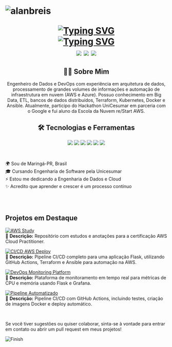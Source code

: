 <h1 align="center">
  <p align="left"> 
    <img src="https://komarev.com/ghpvc/?username=alanbreis&label=Profile%20views&color=0e75b6&style=flat" alt="alanbreis" /> 
  </p>
  <a href="https://git.io/typing-svg"><img src="https://readme-typing-svg.demolab.com?font=Fira+Code&pause=1000&color=249EF7&center=true&vCenter=true&width=435&lines=Alan+Reis" alt="Typing SVG" /></a>
  <br> 
  <a href="https://git.io/typing-svg"><img src="https://readme-typing-svg.demolab.com?font=Fira+Code&pause=1000&center=true&vCenter=truecolor=701AF7&width=435&lines=Data+Engineer+%2F+Cloud" alt="Typing SVG" /></a>
  <br>
  <img src="https://img.shields.io/badge/AWS%20Cloud%20Practitioner-232F3E?style=for-the-badge&logo=amazonaws&logoColor=white">
  <img src="https://img.shields.io/badge/Azure%20Fundamentals-0078D4?style=for-the-badge&logo=microsoftazure&logoColor=white">
  <img src="https://img.shields.io/badge/Oracle%20Cloud%20Certified-F80000?style=for-the-badge&logo=oracle&logoColor=white">
</h1>

<h2 align="center">👨‍💻 Sobre Mim</h2>
<p align="center">
  Engenheiro de Dados e DevOps com experiência em arquitetura de dados, processamento de grandes volumes de informações e automação de infraestrutura em nuvem (AWS e Azure). 
  Possuo conhecimento em Big Data, ETL, bancos de dados distribuídos, Terraform, Kubernetes, Docker e Ansible. 
  Atualmente, participo do Hackathon UniCesumar em parceria com o Google e fui aluno da Escola da Nuvem re/Start AWS.
</p>

<h2 align="center">🛠️ Tecnologias e Ferramentas</h2>
<p align="center">
  <img src="https://img.shields.io/badge/AWS-232F3E?style=for-the-badge&logo=amazonaws&logoColor=white">
  <img src="https://img.shields.io/badge/Azure-0078D4?style=for-the-badge&logo=microsoftazure&logoColor=white">
  <img src="https://img.shields.io/badge/Terraform-7B42BC?style=for-the-badge&logo=terraform&logoColor=white">
  <img src="https://img.shields.io/badge/Kubernetes-326CE5?style=for-the-badge&logo=kubernetes&logoColor=white">
  <img src="https://img.shields.io/badge/Docker-2496ED?style=for-the-badge&logo=docker&logoColor=white">
  <img src="https://img.shields.io/badge/Ansible-003C30?style=for-the-badge&logo=ansible&logoColor=white">
</p>




<br>

<p align="left">🌍 Sou de Maringá-PR, Brasil<br>🎓 Cursando Engenharia de Software pela Unicesumar<br>⚡ Estou me dedicando a Engenharia de Dados e Cloud <br>✨ Acredito que aprender e crescer é um processo contínuo</p>

<br>


<br>


##  Projetos em Destaque

[![AWS Study](https://img.shields.io/badge/AWS%20Study-FF9900?style=for-the-badge&logo=amazonaws&logoColor=white)](https://github.com/AlanBReis/aws-study)  
📌 **Descrição:** Repositório com estudos e anotações para a certificação AWS Cloud Practitioner.  

[![CI/CD AWS Deploy](https://img.shields.io/badge/CI/CD%20AWS%20Deploy-24292e?style=for-the-badge&logo=github&logoColor=white)](https://github.com/AlanBReis/ci-cd-aws-deploy)  
📌 **Descrição:** Pipeline CI/CD completo para uma aplicação Flask, utilizando GitHub Actions, Terraform e Ansible para automação na AWS.  

[![DevOps Monitoring Platform](https://img.shields.io/badge/DevOps%20Monitoring%20Platform-249EF7?style=for-the-badge&logo=grafana&logoColor=white)](https://github.com/AlanBReis/devops-monitoring-platform)  
📌 **Descrição:** Plataforma de monitoramento em tempo real para métricas de CPU e memória usando Flask e Grafana.  

[![Pipeline Automatizado](https://img.shields.io/badge/Pipeline%20Automatizado-0061A5?style=for-the-badge&logo=githubactions&logoColor=white)](https://github.com/AlanBReis/pipeline-automatizado)  
📌 **Descrição:** Pipeline CI/CD com GitHub Actions, incluindo testes, criação de imagens Docker e deploy automático.  



<br>

<p align="left">
  Se você tiver sugestões ou quiser colaborar, sinta-se à vontade para entrar em contato ou abrir um pull request em meus projetos!
</p>

![Finish](https://github.com/user-attachments/assets/cc615144-f815-481a-b801-20b425c72fa9)







 
  
  

  



